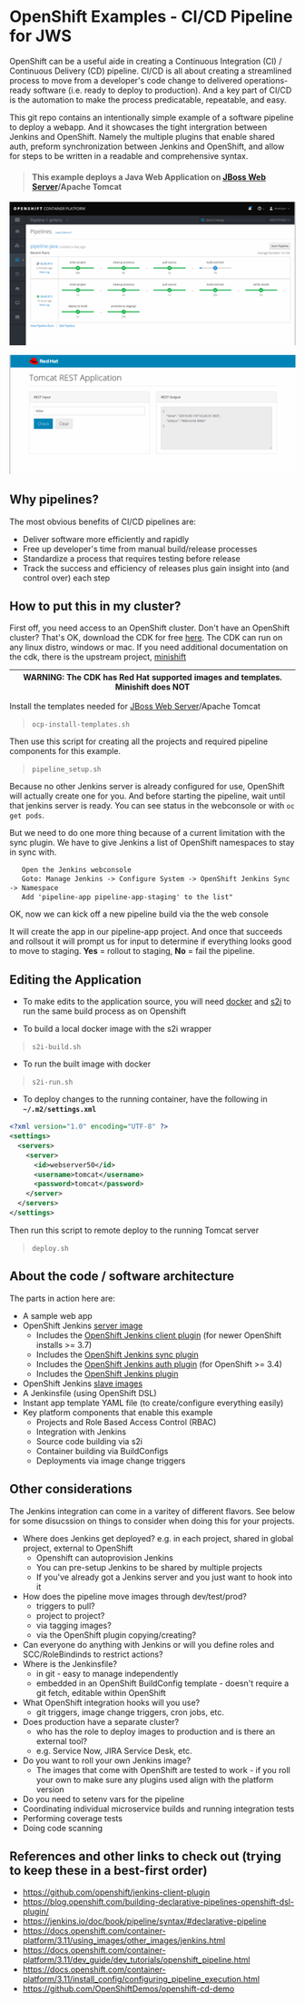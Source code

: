 # OpenShift Examples - CI/CD Pipeline for JWS
OpenShift can be a useful aide in creating a Continuous Integration (CI) / Continuous Delivery (CD) pipeline.  CI/CD is all about creating a streamlined process to move from a developer's code change to delivered operations-ready software (i.e. ready to deploy to production).  And a key part of CI/CD is the automation to make the process predicatable, repeatable, and easy.

This git repo contains an intentionally simple example of a software pipeline to deploy a webapp. And it showcases the tight intergration between Jenkins and OpenShift.  Namely the multiple plugins that enable shared auth, preform synchronization between Jenkins and OpenShift, and allow for steps to be written in a readable and comprehensive syntax.

> #### This example deploys a Java Web Application on [JBoss Web Server](https://www.redhat.com/en/technologies/jboss-middleware/web-server)/Apache Tomcat

![screenshot](./screenshots/pipeline.png)

![screenshot](./screenshots/app.png)

## Why pipelines?
The most obvious benefits of CI/CD pipelines are:
* Deliver software more efficiently and rapidly
* Free up developer's time from manual build/release processes
* Standardize a process that requires testing before release
* Track the success and efficiency of releases plus gain insight into (and control over) each step


## How to put this in my cluster?
First off, you need access to an OpenShift cluster.  Don't have an OpenShift cluster?  That's OK, download the CDK for free [here](https://developers.redhat.com/products/cdk/download). The CDK can run on any linux distro, windows or mac. If you need additional documentation on the cdk, there is the upstream project, [minishift](https://www.okd.io/minishift/)

| **WARNING:** The CDK has Red Hat supported images and templates. Minishift does NOT |
| --- |

Install the templates needed for [JBoss Web Server](https://www.redhat.com/en/technologies/jboss-middleware/web-server)/Apache Tomcat

> `ocp-install-templates.sh`

Then use this script for creating all the projects and required pipeline components for this example.


 > `pipeline_setup.sh`

Because no other Jenkins server is already configured for use, OpenShift will actually create one for you.  And before starting the pipeline, wait until that jenkins server is ready.  You can see status in the webconsole or with `oc get pods`.

But we need to do one more thing because of a current limitation with the sync plugin.  We have to give Jenkins a list of OpenShift namespaces to stay in sync with.  

       Open the Jenkins webconsole
       Goto: Manage Jenkins -> Configure System -> OpenShift Jenkins Sync -> Namespace 
       Add 'pipeline-app pipeline-app-staging' to the list"

OK, now we can kick off a new pipeline build via the the web console

It will create the app in our pipeline-app project.  And once that succeeds and rollsout it will prompt us for input to determine if everything looks good to move to staging.  **Yes** = rollout to staging, **No** = fail the pipeline.

## Editing the Application

* To make edits to the application source, you will need [docker](https://www.docker.com/get-started) and [s2i](https://github.com/openshift/source-to-image) to run the same build process as on Openshift

* To build a local docker image with the s2i wrapper
> `s2i-build.sh`

* To run the built image with docker
> `s2i-run.sh`

* To deploy changes to the running container, have the following in **`~/.m2/settings.xml`**
~~~xml
<?xml version="1.0" encoding="UTF-8" ?>
<settings>
  <servers>
    <server>
      <id>webserver50</id>
      <username>tomcat</username>
      <password>tomcat</password>
    </server>
  </servers>
</settings>
~~~
Then run this script to remote deploy to the running Tomcat server
> `deploy.sh`


## About the code / software architecture
The parts in action here are:
* A sample web app
* OpenShift Jenkins [server image](https://github.com/openshift/jenkins#installation)
	- Includes the [OpenShift Jenkins client plugin](https://github.com/openshift/jenkins-client-plugin) (for newer OpenShift installs >= 3.7)
	- Includes the [OpenShift Jenkins sync plugin](https://github.com/openshift/jenkins-sync-plugin)
	- Includes the [OpenShift Jenkins auth plugin](https://github.com/openshift/jenkins-openshift-login-plugin) (for OpenShift >= 3.4)
	- Includes the [OpenShift Jenkins plugin](https://github.com/openshift/jenkins-plugin)
* OpenShift Jenkins [slave images](https://access.redhat.com/containers/#/search/jenkins%2520slave)
* A Jenkinsfile (using OpenShift DSL)
* Instant app template YAML file (to create/configure everything easily)
* Key platform components that enable this example
	- Projects and Role Based Access Control (RBAC)
	- Integration with Jenkins
	- Source code building via s2i
	- Container building via BuildConfigs
	- Deployments via image change triggers


## Other considerations
The Jenkins integration can come in a varitey of different flavors. See below for some disucssion on things to consider when doing this for your projects.
* Where does Jenkins get deployed? e.g. in each project, shared in global project, external to OpenShift
	- Openshift can autoprovision Jenkins
	- You can pre-setup Jenkins to be shared by multiple projects
	- If you've already got a Jenkins server and you just want to hook into it
* How does the pipeline move images through dev/test/prod?
	- triggers to pull?
	- project to project?
	- via tagging images?
	- via the OpenShift plugin copying/creating?
* Can everyone do anything with Jenkins or will you define roles and SCC/RoleBindinds to restrict actions?
* Where is the Jenkinsfile?
	- in git - easy to manage independently
	- embedded in an OpenShift BuildConfig template - doesn't require a git fetch, editable within OpenShift
* What OpenShift integration hooks will you use?  
	- git triggers, image change triggers, cron jobs, etc.
* Does production have a separate cluster?
	- who has the role to deploy images to production and is there an external tool?
	- e.g. Service Now, JIRA Service Desk, etc.
* Do you want to roll your own Jenkins image?
	- The images that come with OpenShift are tested to work - if you roll your own to make sure any plugins used align with the platform version
* Do you need to setenv vars for the pipeline
* Coordinating individual microservice builds and running integration tests
* Performing coverage tests
* Doing code scanning


## References and other links to check out (trying to keep these in a best-first order)
* https://github.com/openshift/jenkins-client-plugin
* https://blog.openshift.com/building-declarative-pipelines-openshift-dsl-plugin/
* https://jenkins.io/doc/book/pipeline/syntax/#declarative-pipeline
* https://docs.openshift.com/container-platform/3.11/using_images/other_images/jenkins.html
* https://docs.openshift.com/container-platform/3.11/dev_guide/dev_tutorials/openshift_pipeline.html
* https://docs.openshift.com/container-platform/3.11/install_config/configuring_pipeline_execution.html
* https://github.com/OpenShiftDemos/openshift-cd-demo


